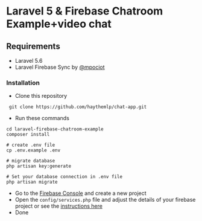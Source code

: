# Laravel 5 &amp; Firebase Chatroom Example+video chat


## Requirements
- Laravel 5.6
- Laravel Firebase Sync by [@mpociot](https://github.com/mpociot)

### Installation
- Clone this repository
```
 git clone https://github.com/haythemlp/chat-app.git
```
- Run these commands
```
cd laravel-firebase-chatroom-example
composer install

# create .env file
cp .env.example .env

# migrate database
php artisan key:generate

# Set your database connection in .env file
php artisan migrate
```
- Go to the [Firebase Console](https://console.firebase.google.com) and create a new project
- Open the `config/services.php` file and adjust the details of your firebase project or see the [instructions here](https://github.com/mpociot/laravel-firebase-sync#configuration)
- Done

